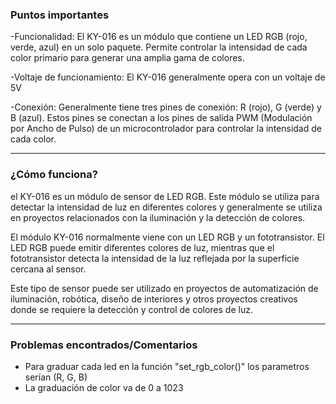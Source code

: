 ### Puntos importantes
-Funcionalidad: El KY-016 es un módulo que contiene un LED RGB (rojo, verde, azul) en un solo paquete. Permite controlar la intensidad de cada color primario para generar una amplia gama de colores.

-Voltaje de funcionamiento: El KY-016 generalmente opera con un voltaje de 5V

-Conexión: Generalmente tiene tres pines de conexión: R (rojo), G (verde) y B (azul). Estos pines se conectan a los pines de salida PWM (Modulación por Ancho de Pulso) de un microcontrolador para controlar la intensidad de cada color.

---
### ¿Cómo funciona?

el KY-016 es un módulo de sensor de LED RGB. Este módulo se utiliza para detectar la intensidad de luz en diferentes colores y generalmente se utiliza en proyectos relacionados con la iluminación y la detección de colores.

El módulo KY-016 normalmente viene con un LED RGB y un fototransistor. El LED RGB puede emitir diferentes colores de luz, mientras que el fototransistor detecta la intensidad de la luz reflejada por la superficie cercana al sensor.

Este tipo de sensor puede ser utilizado en proyectos de automatización de iluminación, robótica, diseño de interiores y otros proyectos creativos donde se requiere la detección y control de colores de luz.


---
### Problemas encontrados/Comentarios

- Para graduar cada led en la función "set_rgb_color()" los parametros serían (R, G, B)
- La graduación de color va de 0 a 1023